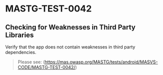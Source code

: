 # MASTG-TEST-0042

## Checking for Weaknesses in Third Party Libraries

Verify that the app does not contain weaknesses in third party dependencies.

> Please see: (https://mas.owasp.org/MASTG/tests/android/MASVS-CODE/MASTG-TEST-0042/)